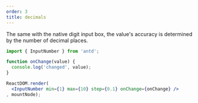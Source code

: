 ```yaml
---
order: 3
title: decimals
---
```


The same with the native digit input box, the value's accuracy is determined by the number of decimal places.

````jsx
import { InputNumber } from 'antd';

function onChange(value) {
  console.log('changed', value);
}

ReactDOM.render(
  <InputNumber min={1} max={10} step={0.1} onChange={onChange} />
, mountNode);
````
